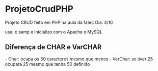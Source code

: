 # ProjetoCrudPHP
  Projeto CRUD feito em PHP na aula da fatec
  Dia: 4/10

  usei o samp e inicializo com o Apache e MySQL
  
  <h2>Diferença de CHAR e VarCHAR</h2>
  - Char: ocupa os 50 caracteres mesmo que menos
  - VarChar: se tiver 25 ocupara 25 mesmo que tenha 50 definido
